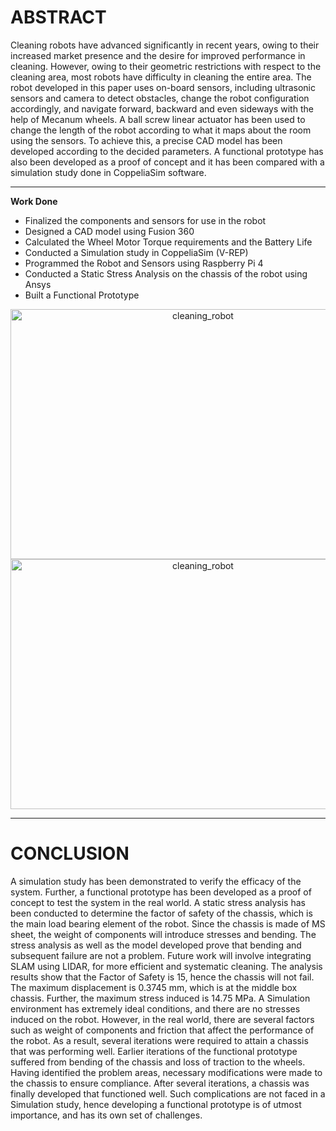 # ABSTRACT

Cleaning robots have advanced significantly in recent years, owing to their increased market presence and the desire for improved performance in cleaning. However, owing to their geometric restrictions with respect to the cleaning area, most robots have difficulty in cleaning the entire area. The robot developed in this paper uses on-board sensors, including ultrasonic sensors and camera to detect obstacles, change the robot configuration accordingly, and navigate forward, backward and even sideways with the help of Mecanum wheels. A ball screw linear actuator has been used to change the length of the robot according to what it maps about the room using the sensors. To achieve this, a precise CAD model has been developed according to the decided parameters. A functional prototype has also been developed as a proof of concept and it has been compared with a simulation study done in CoppeliaSim software.

---

**Work Done**

* Finalized the components and sensors for use in the robot
* Designed a CAD model using Fusion 360
* Calculated the Wheel Motor Torque requirements and the Battery Life
* Conducted a Simulation study in CoppeliaSim (V-REP)
* Programmed the Robot and Sensors using Raspberry Pi 4
* Conducted a Static Stress Analysis on the chassis of the robot using Ansys
* Built a Functional Prototype


<div style="text-align:center">
<img src="/images/resizeableRobotRender.png" alt="cleaning_robot" style="width:600px;height:400px;">
</div>
<div style="text-align:center">
<img src="/images/resizeableRobot_Prototype.png" alt="cleaning_robot" style="width:600px;height:400px;">
</div>

---

# CONCLUSION

A simulation study has been demonstrated to verify the efficacy of the system. Further, a functional prototype has been developed as a proof of concept to test the system in the real world. A static stress analysis has been conducted to determine the factor of safety of the chassis, which is the main load bearing element of the robot. Since the chassis is made of MS sheet, the weight of components will introduce stresses and bending. The stress analysis as well as the model developed prove that bending and subsequent failure are not a problem. Future work will involve integrating SLAM using LIDAR, for more efficient and systematic cleaning.
The analysis results show that the Factor of Safety is 15, hence the chassis will not fail. The maximum displacement is 0.3745 mm, which is at the middle box chassis. Further, the maximum stress induced is 14.75 MPa.
A Simulation environment has extremely ideal conditions, and there are no stresses induced on the robot. However, in the real world, there are several factors such as weight of components and friction that affect the performance of the robot. As a result, several iterations were required to attain a chassis that was performing well. Earlier iterations of the functional prototype suffered from bending of the chassis and loss of traction to the wheels. Having identified the problem areas, necessary modifications were made to the chassis to ensure compliance. After several iterations, a chassis was finally developed that functioned well. Such complications are not faced in a Simulation study, hence developing a functional prototype is of utmost importance, and has its own set of challenges. 
